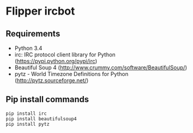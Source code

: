 Flipper ircbot
==============

Requirements
------------

* Python 3.4
* irc: IRC protocol client library for Python (https://pypi.python.org/pypi/irc)
* Beautiful Soup 4 (http://www.crummy.com/software/BeautifulSoup/)
* pytz - World Timezone Definitions for Python (http://pytz.sourceforge.net/)

Pip install commands
--------------------

    pip install irc
    pip install beautifulsoup4
    pip install pytz
